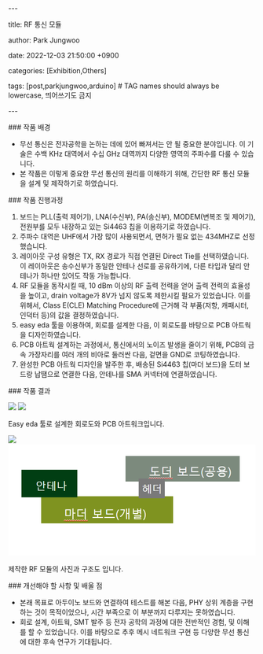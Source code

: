 ﻿\---

title: RF 통신 모듈

author: Park Jungwoo

date: 2022-12-03 21:50:00 +0900

categories: [Exhibition,Others]

tags: [post,parkjungwoo,arduino]     # TAG names should always be lowercase, 띄어쓰기도 금지

\---

\### 작품 배경

* 무선 통신은 전자공학을 논하는 데에 있어 빠져서는 안 될 중요한 분야입니다. 이 기술은 수백 KHz 대역에서 수십 GHz 대역까지 다양한 영역의 주파수를 다룰 수 있습니다.
* 본 작품은 이렇게 중요한 무선 통신의 원리를 이해하기 위해, 간단한 RF 통신 모듈을 설계 및 제작하기로 하였습니다.

\### 작품 진행과정

1. 보드는 PLL(출력 제어기), LNA(수신부), PA(송신부), MODEM(변복조 및 제어기), 전원부를 모두 내장하고 있는 Si4463 칩을 이용하기로 하였습니다.
1. 주파수 대역은 UHF에서 가장 많이 사용되면서, 면허가 필요 없는 434MHZ로 선정했습니다.
1. 레이아웃 구성 유형은 TX, RX 경로가 직접 연결된 Direct Tie를 선택하였습니다. 이 레이아웃은 송수신부가 동일한 안테나 선로를 공유하기에, 다른 타입과 달리 안테나가 하나만 있어도 작동 가능합니다.
1. RF 모듈을 동작시킬 때, 10 dBm 이상의 RF 출력 전력을 얻어 출력 전력의 효율성을 높이고, drain voltage가 8V가 넘지 않도록 제한시킬 필요가 있었습니다. 이를 위해서, Class E(CLE) Matching Procedure에 근거해 각 부품(저항, 캐패시터, 인덕터 등)의 값을 결정하였습니다.
1. easy eda 툴을 이용하여, 회로를 설계한 다음, 이 회로도를 바탕으로 PCB 아트웍을 디자인하였습니다.
1. PCB 아트웍 설계하는 과정에서, 통신에서의 노이즈 발생을 줄이기 위해, PCB의 금속 가장자리를 여러 개의 비아로 둘러싼 다음, 겉면을 GND로 코팅하였습니다.
1. 완성한 PCB 아트웍 디자인을 발주한 후, 배송된 Si4463 칩(마더 보드)을 도터 보드랑 납땜으로 연결한 다음, 안테나를 SMA 커넥터에 연결하였습니다.

\### 작품 결과

<img src="/assets/img/post/2022-12-03-RF-module/circuit\_diagram.PNG">

<img src="/assets/img/post/2022-12-03-RF-module/PCB\_artwork.PNG">

Easy eda 툴로 설계한 회로도와 PCB 아트워크입니다.

<img src="/assets/img/post/2022-12-03-RF-module/RF\_module.PNG">

<img src="/assets/img/post/2022-12-03-RF-module/schematic.PNG">

제작한 RF 모듈의 사진과 구조도 입니다.

\### 개선해야 할 사항 및 배울 점

* 본래 목표로 아두이노 보드와 연결하여 테스트를 해본 다음, PHY 상위 계층을 구현하는 것이 목적이었으나, 시간 부족으로 이 부분까지 다루지는 못하였습니다.
* 회로 설계, 아트웍, SMT 발주 등 전자 공학의 과정에 대한 전반적인 경험, 및 이해를 할 수 있었습니다. 이를 바탕으로 추후 메시 네트워크 구현 등 다양한 무선 통신에 대한 후속 연구가 기대됩니다.
